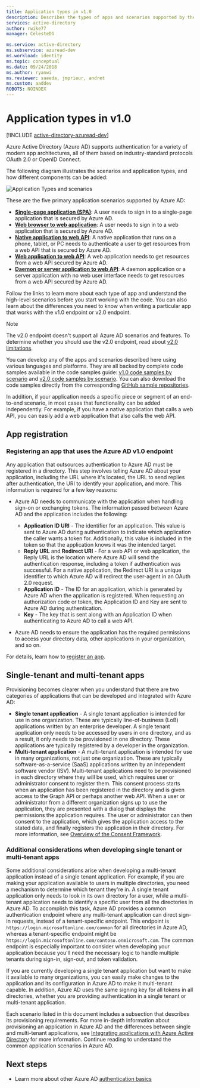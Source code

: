 ```yaml
---
title: Application types in v1.0
description: Describes the types of apps and scenarios supported by the Azure Active Directory v2.0 endpoint.
services: active-directory
author: rwike77
manager: CelesteDG

ms.service: active-directory
ms.subservice: azuread-dev
ms.workload: identity
ms.topic: conceptual
ms.date: 09/24/2018
ms.author: ryanwi
ms.reviewer: saeeda, jmprieur, andret
ms.custom: aaddev
ROBOTS: NOINDEX
---
```


# Application types in v1.0

[!INCLUDE [active-directory-azuread-dev](../../../includes/active-directory-azuread-dev.md)]

Azure Active Directory (Azure AD) supports authentication for a variety of modern app architectures, all of them based on industry-standard protocols OAuth 2.0 or OpenID Connect.

The following diagram illustrates the scenarios and application types, and how different components can be added:

![Application Types and scenarios](./media/authentication-scenarios/application-types-scenarios.png)

These are the five primary application scenarios supported by Azure AD:

- **[Single-page application (SPA)](single-page-application.md)**: A user needs to sign in to a single-page application that is secured by Azure AD.
- **[Web browser to web application](web-app.md)**: A user needs to sign in to a web application that is secured by Azure AD.
- **[Native application to web API](native-app.md)**: A native application that runs on a phone, tablet, or PC needs to authenticate a user to get resources from a web API that is secured by Azure AD.
- **[Web application to web API](web-api.md)**: A web application needs to get resources from a web API secured by Azure AD.
- **[Daemon or server application to web API](service-to-service.md)**: A daemon application or a server application with no web user interface needs to get resources from a web API secured by Azure AD.

Follow the links to learn more about each type of app and understand the high-level scenarios before you start working with the code. You can also learn about the differences you need to know when writing a particular app that works with the v1.0 endpoint or v2.0 endpoint.

> [!NOTE]
> The v2.0 endpoint doesn't support all Azure AD scenarios and features. To determine whether you should use the v2.0 endpoint, read about [v2.0 limitations](./azure-ad-endpoint-comparison.md?bc=%2fazure%2factive-directory%2fazuread-dev%2fbreadcrumb%2ftoc.json&toc=%2fazure%2factive-directory%2fazuread-dev%2ftoc.json).

You can develop any of the apps and scenarios described here using various languages and platforms. They are all backed by complete code samples available in the code samples guide: [v1.0 code samples by scenario](sample-v1-code.md) and [v2.0 code samples by scenario](../develop/sample-v2-code.md?toc=/azure/active-directory/azuread-dev/toc.json&bc=/azure/active-directory/azuread-dev/breadcrumb/toc.json). You can also download the code samples directly from the corresponding [GitHub sample repositories](https://github.com/Azure-Samples?q=active-directory).

In addition, if your application needs a specific piece or segment of an end-to-end scenario, in most cases that functionality can be added independently. For example, if you have a native application that calls a web API, you can easily add a web application that also calls the web API.

## App registration

### Registering an app that uses the Azure AD v1.0 endpoint

Any application that outsources authentication to Azure AD must be registered in a directory. This step involves telling Azure AD about your application, including the URL where it's located, the URL to send replies after authentication, the URI to identify your application, and more. This information is required for a few key reasons:

* Azure AD needs to communicate with the application when handling sign-on or exchanging tokens. The information passed between Azure AD and the application includes the following:
  
  * **Application ID URI** - The identifier for an application. This value is sent to Azure AD during authentication to indicate which application the caller wants a token for. Additionally, this value is included in the token so that the application knows it was the intended target.
  * **Reply URL** and **Redirect URI** - For a web API or web application, the Reply URL is the location where Azure AD will send the authentication response, including a token if authentication was successful. For a native application, the Redirect URI is a unique identifier to which Azure AD will redirect the user-agent in an OAuth 2.0 request.
  * **Application ID** - The ID for an application, which is generated by Azure AD when the application is registered. When requesting an authorization code or token, the Application ID and Key are sent to Azure AD during authentication.
  * **Key** - The key that is sent along with an Application ID when authenticating to Azure AD to call a web API.
* Azure AD needs to ensure the application has the required permissions to access your directory data, other applications in your organization, and so on.

For details, learn how to [register an app](../develop/quickstart-register-app.md?toc=/azure/active-directory/azuread-dev/toc.json&bc=/azure/active-directory/azuread-dev/breadcrumb/toc.json).

## Single-tenant and multi-tenant apps

Provisioning becomes clearer when you understand that there are two categories of applications that can be developed and integrated with Azure AD:

* **Single tenant application** - A single tenant application is intended for use in one organization. These are typically line-of-business (LoB) applications written by an enterprise developer. A single tenant application only needs to be accessed by users in one directory, and as a result, it only needs to be provisioned in one directory. These applications are typically registered by a developer in the organization.
* **Multi-tenant application** - A multi-tenant application is intended for use in many organizations, not just one organization. These are typically software-as-a-service (SaaS) applications written by an independent software vendor (ISV). Multi-tenant applications need to be provisioned in each directory where they will be used, which requires user or administrator consent to register them. This consent process starts when an application has been registered in the directory and is given access to the Graph API or perhaps another web API. When a user or administrator from a different organization signs up to use the application, they are presented with a dialog that displays the permissions the application requires. The user or administrator can then consent to the application, which gives the application access to the stated data, and finally registers the application in their directory. For more information, see [Overview of the Consent Framework](../develop/consent-framework.md?toc=/azure/active-directory/azuread-dev/toc.json&bc=/azure/active-directory/azuread-dev/breadcrumb/toc.json).

### Additional considerations when developing single tenant or multi-tenant apps

Some additional considerations arise when developing a multi-tenant application instead of a single tenant application. For example, if you are making your application available to users in multiple directories, you need a mechanism to determine which tenant they're in. A single tenant application only needs to look in its own directory for a user, while a multi-tenant application needs to identify a specific user from all the directories in Azure AD. To accomplish this task, Azure AD provides a common authentication endpoint where any multi-tenant application can direct sign-in requests, instead of a tenant-specific endpoint. This endpoint is `https://login.microsoftonline.com/common` for all directories in Azure AD, whereas a tenant-specific endpoint might be `https://login.microsoftonline.com/contoso.onmicrosoft.com`. The common endpoint is especially important to consider when developing your application because you'll need the necessary logic to handle multiple tenants during sign-in, sign-out, and token validation.

If you are currently developing a single tenant application but want to make it available to many organizations, you can easily make changes to the application and its configuration in Azure AD to make it multi-tenant capable. In addition, Azure AD uses the same signing key for all tokens in all directories, whether you are providing authentication in a single tenant or multi-tenant application.

Each scenario listed in this document includes a subsection that describes its provisioning requirements. For more in-depth information about provisioning an application in Azure AD and the differences between single and multi-tenant applications, see [Integrating applications with Azure Active Directory](../develop/single-and-multi-tenant-apps.md?toc=/azure/active-directory/azuread-dev/toc.json&bc=/azure/active-directory/azuread-dev/breadcrumb/toc.json) for more information. Continue reading to understand the common application scenarios in Azure AD.

## Next steps

- Learn more about other Azure AD [authentication basics](v1-authentication-scenarios.md)